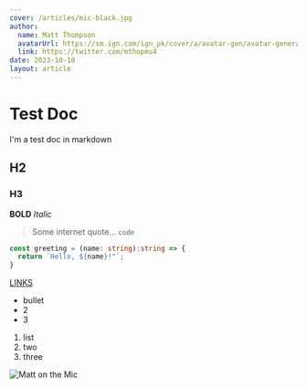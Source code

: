 ```yaml
---
cover: /articles/mic-black.jpg
author:
  name: Matt Thompson
  avatarUrl: https://sm.ign.com/ign_pk/cover/a/avatar-gen/avatar-generations_rpge.jpg
  link: https://twitter.com/mthopms4
date: 2023-10-10
layout: article
---
```


# Test Doc

I'm a test doc in markdown 

## H2 
### H3 
**BOLD**
_Italic_
> Some internet quote...
`code`

```typescript
const greeting = (name: string):string => {
  return `Hello, ${name}!"`;
}
```

[LINKS](https://google.com)

- bullet 
- 2
- 3 

1. list 
2. two 
3. three 

![Matt on the Mic](/articles/mic-black.jpg)

